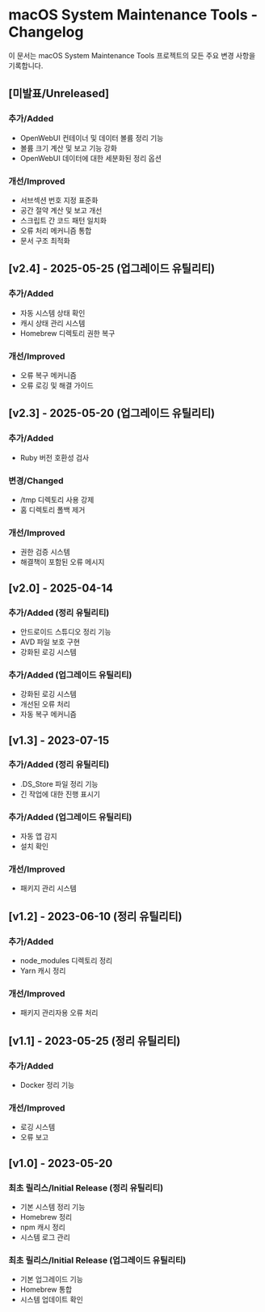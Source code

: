 # macOS System Maintenance Tools - Changelog

이 문서는 macOS System Maintenance Tools 프로젝트의 모든 주요 변경 사항을 기록합니다.

## [미발표/Unreleased]

### 추가/Added

- OpenWebUI 컨테이너 및 데이터 볼륨 정리 기능
- 볼륨 크기 계산 및 보고 기능 강화
- OpenWebUI 데이터에 대한 세분화된 정리 옵션

### 개선/Improved

- 서브섹션 번호 지정 표준화
- 공간 절약 계산 및 보고 개선
- 스크립트 간 코드 패턴 일치화
- 오류 처리 메커니즘 통합
- 문서 구조 최적화

## [v2.4] - 2025-05-25 (업그레이드 유틸리티)

### 추가/Added

- 자동 시스템 상태 확인
- 캐시 상태 관리 시스템
- Homebrew 디렉토리 권한 복구

### 개선/Improved

- 오류 복구 메커니즘
- 오류 로깅 및 해결 가이드

## [v2.3] - 2025-05-20 (업그레이드 유틸리티)

### 추가/Added

- Ruby 버전 호환성 검사

### 변경/Changed

- /tmp 디렉토리 사용 강제
- 홈 디렉토리 폴백 제거

### 개선/Improved

- 권한 검증 시스템
- 해결책이 포함된 오류 메시지

## [v2.0] - 2025-04-14

### 추가/Added (정리 유틸리티)

- 안드로이드 스튜디오 정리 기능
- AVD 파일 보호 구현
- 강화된 로깅 시스템

### 추가/Added (업그레이드 유틸리티)

- 강화된 로깅 시스템
- 개선된 오류 처리
- 자동 복구 메커니즘

## [v1.3] - 2023-07-15

### 추가/Added (정리 유틸리티)

- .DS_Store 파일 정리 기능
- 긴 작업에 대한 진행 표시기

### 추가/Added (업그레이드 유틸리티)

- 자동 앱 감지
- 설치 확인

### 개선/Improved

- 패키지 관리 시스템

## [v1.2] - 2023-06-10 (정리 유틸리티)

### 추가/Added

- node_modules 디렉토리 정리
- Yarn 캐시 정리

### 개선/Improved

- 패키지 관리자용 오류 처리

## [v1.1] - 2023-05-25 (정리 유틸리티)

### 추가/Added

- Docker 정리 기능

### 개선/Improved

- 로깅 시스템
- 오류 보고

## [v1.0] - 2023-05-20

### 최초 릴리스/Initial Release (정리 유틸리티)

- 기본 시스템 정리 기능
- Homebrew 정리
- npm 캐시 정리
- 시스템 로그 관리

### 최초 릴리스/Initial Release (업그레이드 유틸리티)

- 기본 업그레이드 기능
- Homebrew 통합
- 시스템 업데이트 확인
